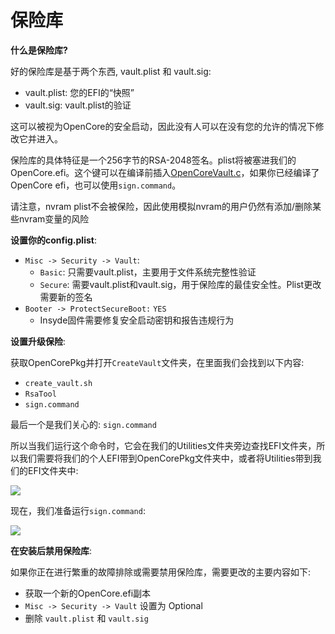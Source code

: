 # 保险库

**什么是保险库?**

好的保险库是基于两个东西, vault.plist 和 vault.sig:

* vault.plist: 您的EFI的“快照”
* vault.sig: vault.plist的验证

这可以被视为OpenCore的安全启动，因此没有人可以在没有您的允许的情况下修改它并进入。

保险库的具体特征是一个256字节的RSA-2048签名。plist将被塞进我们的OpenCore.efi。这个键可以在编译前插入[OpenCoreVault.c](https://github.com/acidanthera/OpenCorePkg/blob/master/Platform/OpenCore/OpenCoreVault.c)，如果你已经编译了OpenCore efi，也可以使用`sign.command`。

请注意，nvram plist不会被保险，因此使用模拟nvram的用户仍然有添加/删除某些nvram变量的风险

**设置你的config.plist**:

* `Misc -> Security -> Vault`:
  * `Basic`: 只需要vault.plist，主要用于文件系统完整性验证
  * `Secure`: 需要vault.plist和vault.sig，用于保险库的最佳安全性。Plist更改需要新的签名
* `Booter -> ProtectSecureBoot:` `YES`
  * Insyde固件需要修复安全启动密钥和报告违规行为

**设置升级保险**:

获取OpenCorePkg并打开`CreateVault`文件夹，在里面我们会找到以下内容:

* `create_vault.sh`
* `RsaTool`
* `sign.command`

最后一个是我们关心的: `sign.command`

所以当我们运行这个命令时，它会在我们的Utilities文件夹旁边查找EFI文件夹，所以我们需要将我们的个人EFI带到OpenCorePkg文件夹中，或者将Utilities带到我们的EFI文件夹中:

![](../../images/post-install/security-md/sign.png)

现在，我们准备运行`sign.command`:

![](../../images/post-install/security-md/sign-demo.png)

**在安装后禁用保险库**:

如果你正在进行繁重的故障排除或需要禁用保险库，需要更改的主要内容如下:

* 获取一个新的OpenCore.efi副本
* `Misc -> Security -> Vault` 设置为 Optional
* 删除 `vault.plist` 和 `vault.sig`
